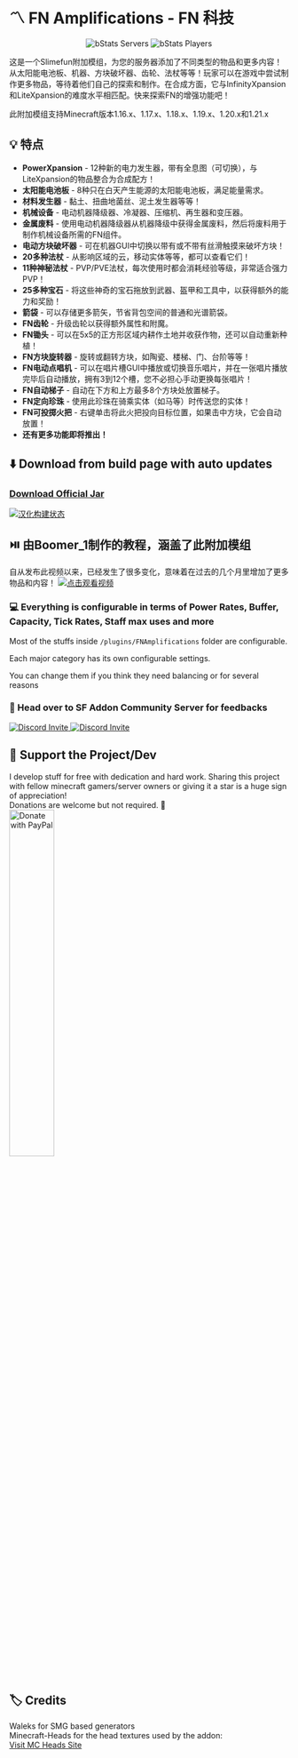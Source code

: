 # :part_alternation_mark: FN Amplifications - FN 科技

<div align="center">

![bStats Servers](https://img.shields.io/bstats/servers/13219)
![bStats Players](https://img.shields.io/bstats/players/13219)

</div>

这是一个Slimefun附加模组，为您的服务器添加了不同类型的物品和更多内容！从太阳能电池板、机器、方块破坏器、齿轮、法杖等等！玩家可以在游戏中尝试制作更多物品，等待着他们自己的探索和制作。在合成方面，它与InfinityXpansion和LiteXpansion的难度水平相匹配。快来探索FN的增强功能吧！

此附加模组支持Minecraft版本1.16.x、1.17.x、1.18.x、1.19.x、1.20.x和1.21.x

## 💡 特点
- **PowerXpansion** - 12种新的电力发生器，带有全息图（可切换），与LiteXpansion的物品整合为合成配方！
- **太阳能电池板** - 8种只在白天产生能源的太阳能电池板，满足能量需求。
- **材料发生器** - 黏土、扭曲地菌丝、泥土发生器等等！
- **机械设备** - 电动机器降级器、冷凝器、压缩机、再生器和变压器。
- **金属废料** - 使用电动机器降级器从机器降级中获得金属废料，然后将废料用于制作机械设备所需的FN组件。
- **电动方块破坏器** - 可在机器GUI中切换以带有或不带有丝滑触摸来破坏方块！
- **20多种法杖** - 从影响区域的云，移动实体等等，都可以查看它们！
- **11种神秘法杖** - PVP/PVE法杖，每次使用时都会消耗经验等级，非常适合强力PVP！
- **25多种宝石** - 将这些神奇的宝石拖放到武器、盔甲和工具中，以获得额外的能力和奖励！
- **箭袋** - 可以存储更多箭矢，节省背包空间的普通和光谱箭袋。
- **FN齿轮** - 升级齿轮以获得额外属性和附魔。
- **FN锄头** - 可以在5x5的正方形区域内耕作土地并收获作物，还可以自动重新种植！
- **FN方块旋转器** - 旋转或翻转方块，如陶瓷、楼梯、门、台阶等等！
- **FN电动点唱机** - 可以在唱片槽GUI中播放或切换音乐唱片，并在一张唱片播放完毕后自动播放，拥有3到12个槽，您不必担心手动更换每张唱片！
- **FN自动梯子** - 自动在下方和上方最多8个方块处放置梯子。
- **FN定向珍珠** - 使用此珍珠在骑乘实体（如马等）时传送您的实体！
- **FN可投掷火把** - 右键单击将此火把投向目标位置，如果击中方块，它会自动放置！
- **还有更多功能即将推出！**

## :arrow_down: Download from build page with auto updates
### [Download Official Jar](https://blob.build/project/FNAmplifications)

[![汉化构建状态](https://builds.guizhanss.net/f/buiawpkgew1/FN-FAL-s-Amplifications-zh/main/badge.svg)](https://builds.guizhanss.net/buiawpkgew1/FN-FAL-s-Amplifications-zh/main)

## ⏯️ 由Boomer_1制作的教程，涵盖了此附加模组
自从发布此视频以来，已经发生了很多变化，意味着在过去的几个月里增加了更多物品和内容！
[![点击观看视频](http://i3.ytimg.com/vi/tXuXoYmx65M/hqdefault.jpg)](https://www.youtube.com/watch?v=tXuXoYmx65M)

### :computer: Everything is configurable in terms of Power Rates, Buffer, Capacity, Tick Rates, Staff max uses and more
Most of the stuffs inside ```/plugins/FNAmplifications``` folder are configurable.
 
Each major category has its own configurable settings. 

You can change them if you think they need balancing or for several reasons 

### :running: Head over to SF Addon Community Server for feedbacks 
<p>
  <a href="https://discord.gg/slimefun">
    <img src="https://discordapp.com/api/guilds/565557184348422174/widget.png?style=banner3" alt="Discord Invite"/>
  </a>
  <a href="https://discord.gg/SqD3gg5SAU">
    <img src="https://discordapp.com/api/guilds/809178621424041997/widget.png?style=banner3" alt="Discord Invite"/>
  </a>
</p>

## 💖 Support the Project/Dev
I develop stuff for free with dedication and hard work. Sharing this project with fellow minecraft gamers/server owners or giving it a star is a huge sign of appreciation!</br>
Donations are welcome but not required. 💖<br/>
<a href="https://www.paypal.com/paypalme/fnfal113" target=_blank>
  <img src="https://raw.githubusercontent.com/stefan-niedermann/paypal-donate-button/master/paypal-donate-button.png" alt="Donate with PayPal" width="40%" />
</a>

## :label: Credits
Waleks for SMG based generators<br>
Minecraft-Heads for the head textures used by the addon:<br>
[Visit MC Heads Site](https://minecraft-heads.com/)
